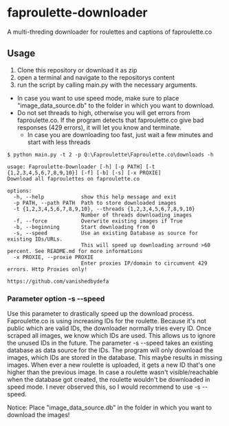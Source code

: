 # faproulette-downloader
A multi-threding downloader for roulettes and captions of faproulette.co

## Usage
1. Clone this repository or download it as zip
2. open a terminal and navigate to the repositorys content
3. run the script by calling main.py with the necessary arguments.
  * In case you want to use speed mode, make sure to place "image_data_source.db" to the folder in which you want to download.
  * Do not set threads to high, otherwise you will get errors from faproulette.co. If the program detects that faproulette.co give bad responses (429 errors), it will let you know and terminate.
    * In case you are downloading too fast, just wait a few minutes and start with less threads

```
$ python main.py -t 2 -p Q:\Faproulette\Faproulette.co\downloads -h

usage: Faproulette-Downloader [-h] [-p PATH] [-t {1,2,3,4,5,6,7,8,9,10}] [-f] [-b] [-s] [-x PROXIE]
Download all faproulettes on faproulette.co

options:
  -h, --help            show this help message and exit
  -p PATH, --path PATH  Path to store downloaded images
  -t {1,2,3,4,5,6,7,8,9,10}, --threads {1,2,3,4,5,6,7,8,9,10}
                        Number of threads downloading images
  -f, --force           Overwrite existing images if True
  -b, --beginning       Start downloading from 0
  -s, --speed           Use an existing Database as source for existing IDs/URLs.
                        This will speed up downloading arround >60 percent. See README.md for more informations
  -x PROXIE, --proxie PROXIE
                        Enter proxies IP/domain to circumvent 429 errors. Http Proxies only!

https://github.com/vanishedbydefa
```

### Parameter option -s --speed
Use this parameter to drastically speed up the download process. Faproulette.co is using increasing IDs for the roulette.
Because it's not public which are valid IDs, the downloader normally tries every ID. Once scraped all images, we know which IDs
are used. This allows us to ignore the unused IDs in the future. The parameter -s --speed takes an existing database as data source
for the IDs. The program will only download the images, which IDs are stored in the database. This maybe results in missing images.
When ever a new roulette is uploaded, it gets a new ID that's one higher than the previous image. In case a roulette wasn't visible/reachable
when the database got created, the roulette wouldn't be downloaded in speed mode. I never observed this, so I would recommend to use -s --speed.

Notice: Place "image_data_source.db" in the folder in which you want to download the images!
